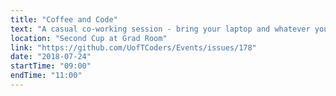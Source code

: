 ```yaml
---
title: "Coffee and Code"
text: "A casual co-working session - bring your laptop and whatever you're working on!"
location: "Second Cup at Grad Room"
link: "https://github.com/UofTCoders/Events/issues/178"
date: "2018-07-24"
startTime: "09:00"
endTime: "11:00"
---
```

